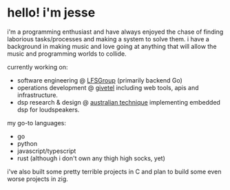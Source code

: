 # hello! i'm jesse

i'm a programming enthusiast and have always enjoyed the chase of finding laborious tasks/processes and making a system to solve them. i have a background in making music and love going at anything that will allow the music and programming worlds to collide.

currently working on:
- software engineering @ [LFSGroup](https://github.com/LFSGroup) (primarily backend Go)
- operations development @ [givetel](https://github.com/Givetel) including web tools, apis and infrastructure.
- dsp research & design @ [australian technique](https://github.com/Australian-Technique) implementing embedded dsp for loudspeakers.

my go-to languages:
- go
- python
- javascript/typescript
- rust (although i don't own any thigh high socks, yet)

i've also built some pretty terrible projects in C and plan to build some even worse projects in zig.
